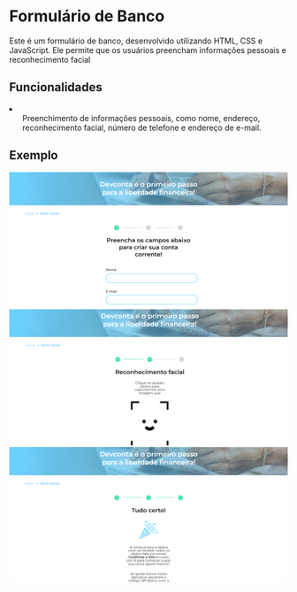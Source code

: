 <h1>Formulário de Banco</h1>
<p> Este é um formulário de banco, desenvolvido utilizando HTML, CSS e JavaScript. Ele permite que os usuários preencham informações pessoais e reconhecimento facial </p>

<h2>Funcionalidades</h2>

<li> 
<ul>Preenchimento de informações pessoais, como nome, endereço, reconhecimento facial, número de telefone e endereço de e-mail.</ul>        
</li>

<h2>Exemplo</h2>

  <img src="./img/Sem título.png">
    <img src="./img/exemplo2.png">
    <img src="./img/exemplo3.png">
